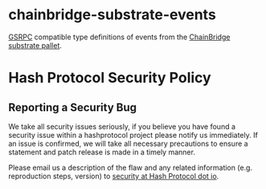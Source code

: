 # chainbridge-substrate-events

[GSRPC](https://github.com/centrifuge/go-substrate-rpc-client) compatible type definitions of events from the [ChainBridge substrate pallet](https://github.com/hashprotocol/hashbridge-substrate/).

# Hash Protocol Security Policy

## Reporting a Security Bug

We take all security issues seriously, if you believe you have found a security issue within a hashprotocol
project please notify us immediately. If an issue is confirmed, we will take all necessary precautions 
to ensure a statement and patch release is made in a timely manner.

Please email us a description of the flaw and any related information (e.g. reproduction steps, version) to
[security at Hash Protocol dot io](mailto:security@hashprotocol.io).
